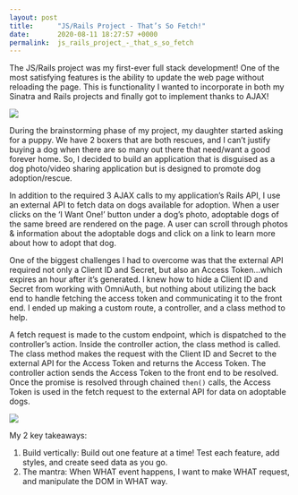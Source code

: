```yaml
---
layout: post
title:      "JS/Rails Project - That’s So Fetch!"
date:       2020-08-11 18:27:57 +0000
permalink:  js_rails_project_-_that_s_so_fetch
---
```



The JS/Rails project was my first-ever full stack development! One of the most satisfying features is the ability to update the web page without reloading the page. This is functionality I wanted to incorporate in both my Sinatra and Rails projects and finally got to implement thanks to AJAX!  

![](https://media.giphy.com/media/xlYKItjhiDsY/giphy.gif)

During the brainstorming phase of my project, my daughter started asking for a puppy. We have 2 boxers that are both rescues, and I can’t justify buying a dog when there are so many out there that need/want a good forever home. So, I decided to build an application that is disguised as a dog photo/video sharing application but is designed to promote dog adoption/rescue.  

In addition to the required 3 AJAX calls to my application’s Rails API, I use an external API to fetch data on dogs available for adoption. When a user clicks on the ‘I Want One!’ button under a dog’s photo, adoptable dogs of the same breed are rendered on the page. A user can scroll through photos & information about the adoptable dogs and click on a link to learn more about how to adopt that dog.  

One of the biggest challenges I had to overcome was that the external API required not only a Client ID and Secret, but also an Access Token…which expires an hour after it’s generated. I knew how to hide a Client ID and Secret from working with OmniAuth, but nothing about utilizing the back end to handle fetching the access token and communicating it to the front end. I ended up making a custom route, a controller, and a class method to help.  

A fetch request is made to the custom endpoint, which is dispatched to the controller’s action. Inside the controller action, the class method is called. The class method makes the request with the Client ID and Secret to the external API for the Access Token and returns the Access Token. The controller action sends the Access Token to the front end to be resolved. Once the promise is resolved through chained `then()` calls, the Access Token is used in the fetch request to the external API for data on adoptable dogs.  

![](https://media.giphy.com/media/bzaEWi1Z1xzby/giphy.gif)
> 
My 2 key takeaways:  
1. Build vertically: Build out one feature at a time! Test each feature, add styles, and create seed data as you go.
2. The mantra: When WHAT event happens, I want to make WHAT request, and manipulate the DOM in WHAT way.
